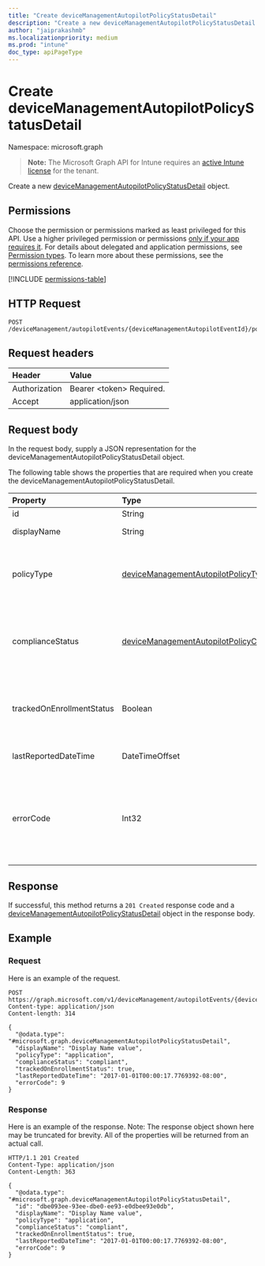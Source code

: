 ```yaml
---
title: "Create deviceManagementAutopilotPolicyStatusDetail"
description: "Create a new deviceManagementAutopilotPolicyStatusDetail object."
author: "jaiprakashmb"
ms.localizationpriority: medium
ms.prod: "intune"
doc_type: apiPageType
---
```


# Create deviceManagementAutopilotPolicyStatusDetail

Namespace: microsoft.graph

> **Note:** The Microsoft Graph API for Intune requires an [active Intune license](https://go.microsoft.com/fwlink/?linkid=839381) for the tenant.

Create a new [deviceManagementAutopilotPolicyStatusDetail](../resources/intune-troubleshooting-devicemanagementautopilotpolicystatusdetail.md) object.

## Permissions
Choose the permission or permissions marked as least privileged for this API. Use a higher privileged permission or permissions [only if your app requires it](/graph/permissions-overview#best-practices-for-using-microsoft-graph-permissions). For details about delegated and application permissions, see [Permission types](/graph/permissions-overview#permission-types). To learn more about these permissions, see the [permissions reference](/graph/permissions-reference).

<!-- { "blockType": "permissions", "name": "intune_troubleshooting_devicemanagementautopilotpolicystatusdetail_create" } -->
[!INCLUDE [permissions-table](../includes/permissions/intune-troubleshooting-devicemanagementautopilotpolicystatusdetail-create-permissions.md)]

## HTTP Request
<!-- {
  "blockType": "ignored"
}
-->
``` http
POST /deviceManagement/autopilotEvents/{deviceManagementAutopilotEventId}/policyStatusDetails
```

## Request headers
|Header|Value|
|:---|:---|
|Authorization|Bearer &lt;token&gt; Required.|
|Accept|application/json|

## Request body
In the request body, supply a JSON representation for the deviceManagementAutopilotPolicyStatusDetail object.

The following table shows the properties that are required when you create the deviceManagementAutopilotPolicyStatusDetail.

|Property|Type|Description|
|:---|:---|:---|
|id|String|UUID for the object|
|displayName|String|The friendly name of the policy.|
|policyType|[deviceManagementAutopilotPolicyType](../resources/intune-troubleshooting-devicemanagementautopilotpolicytype.md)|The type of policy. Possible values are: `unknown`, `application`, `appModel`, `configurationPolicy`.|
|complianceStatus|[deviceManagementAutopilotPolicyComplianceStatus](../resources/intune-troubleshooting-devicemanagementautopilotpolicycompliancestatus.md)|The policy compliance status. Possible values are: `unknown`, `compliant`, `installed`, `notCompliant`, `notInstalled`, `error`.|
|trackedOnEnrollmentStatus|Boolean|Indicates if this prolicy was tracked as part of the autopilot bootstrap enrollment sync session|
|lastReportedDateTime|DateTimeOffset|Timestamp of the reported policy status|
|errorCode|Int32|The errorode associated with the compliance or enforcement status of the policy. Error code for enforcement status takes precedence if it exists.|



## Response
If successful, this method returns a `201 Created` response code and a [deviceManagementAutopilotPolicyStatusDetail](../resources/intune-troubleshooting-devicemanagementautopilotpolicystatusdetail.md) object in the response body.

## Example

### Request
Here is an example of the request.
``` http
POST https://graph.microsoft.com/v1/deviceManagement/autopilotEvents/{deviceManagementAutopilotEventId}/policyStatusDetails
Content-type: application/json
Content-length: 314

{
  "@odata.type": "#microsoft.graph.deviceManagementAutopilotPolicyStatusDetail",
  "displayName": "Display Name value",
  "policyType": "application",
  "complianceStatus": "compliant",
  "trackedOnEnrollmentStatus": true,
  "lastReportedDateTime": "2017-01-01T00:00:17.7769392-08:00",
  "errorCode": 9
}
```

### Response
Here is an example of the response. Note: The response object shown here may be truncated for brevity. All of the properties will be returned from an actual call.
``` http
HTTP/1.1 201 Created
Content-Type: application/json
Content-Length: 363

{
  "@odata.type": "#microsoft.graph.deviceManagementAutopilotPolicyStatusDetail",
  "id": "dbe093ee-93ee-dbe0-ee93-e0dbee93e0db",
  "displayName": "Display Name value",
  "policyType": "application",
  "complianceStatus": "compliant",
  "trackedOnEnrollmentStatus": true,
  "lastReportedDateTime": "2017-01-01T00:00:17.7769392-08:00",
  "errorCode": 9
}
```
